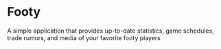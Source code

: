 # Footy
A simple application that provides up-to-date statistics, game schedules, trade rumors, and media of your favorite footy players
